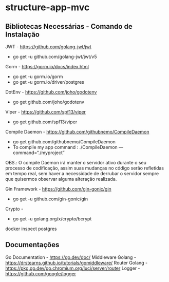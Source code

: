 # structure-app-mvc

## Bibliotecas Necessárias - Comando de Instalação

JWT - https://github.com/golang-jwt/jwt
- go get -u github.com/golang-jwt/jwt/v5

Gorm - https://gorm.io/docs/index.html
- go get -u gorm.io/gorm
- go get -u gorm.io/driver/postgres

DotEnv - https://github.com/joho/godotenv
- go get github.com/joho/godotenv

Viper - https://github.com/spf13/viper
- go get github.com/spf13/viper


Compile Daemon - https://github.com/githubnemo/CompileDaemon
- go get github.com/githubnemo/CompileDaemon
- To compile my app command : ./CompileDaemon —command=“./myproject”

OBS.: O compile Daemon irá manter o servidor ativo durante o seu processo de codificação, assim suas mudanças no código serão refletidas em tempo real, sem haver a necessidade de derrubar o servidor sempre que quisermos observar 
alguma alteração realizada.

Gin Framework - https://github.com/gin-gonic/gin
- go get -u github.com/gin-gonic/gin

Crypto - 
- go get -u golang.org/x/crypto/bcrypt

docker inspect postgres


## Documentações 

Go Documentation - https://go.dev/doc/
Middleware Golang - https://drstearns.github.io/tutorials/gomiddleware/
Router Golang - https://pkg.go.dev/go.chromium.org/luci/server/router
Logger - https://github.com/google/logger
